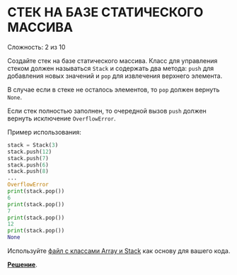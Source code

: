 # СТЕК НА БАЗЕ СТАТИЧЕСКОГО МАССИВА

Сложность: 2 из 10

Создайте стек на базе статического массива. Класс для управления стеком должен называться `Stack` и содержать два метода: `push` для добавления новых значений и `pop` для извлечения верхнего элемента.

В случае если в стеке не осталось элементов, то `pop` должен вернуть `None`.

Если стек полностью заполнен, то очередной вызов `push` должен вернуть исключение `OverflowError`.

Пример использования:

```python
stack = Stack(3)
stack.push(12)
stack.push(7)
stack.push(6)
stack.push(8)
...
OverflowError
print(stack.pop())
6
print(stack.pop())
7
print(stack.pop())
12
print(stack.pop())
None
```

Используйте [файл с классами Array и Stack](initial.py) как основу для вашего кода.

**[Решение](array_based_stack.py)**.